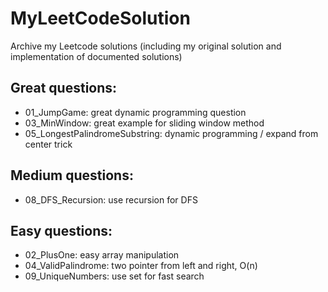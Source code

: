 # MyLeetCodeSolution
Archive my Leetcode solutions (including my original solution and implementation of documented solutions)

## Great questions:

* 01_JumpGame: great dynamic programming question
* 03_MinWindow: great example for sliding window method
* 05_LongestPalindromeSubstring: dynamic programming / expand from center trick 

## Medium questions:
* 08_DFS_Recursion: use recursion for DFS

## Easy questions:
* 02_PlusOne: easy array manipulation
* 04_ValidPalindrome: two pointer from left and right, O(n)
* 09_UniqueNumbers: use set for fast search

